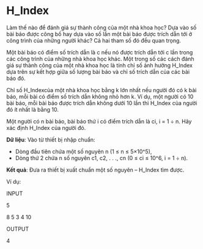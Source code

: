 # H_Index

Làm thế nào để đánh giá sự thành công của một nhà khoa học?  Dựa vào số bài báo được công bố hay dựa vào số lần một bài báo được trích dẫn tới ở công trình của những người khác? Cả hai tham số đó đều quan trọng.

Một bài báo có điểm số trích dẫn là c nếu nó được trích dẫn tới c lần trong các công trình của những nhà khoa học khác. Một trong số các cách đánh giá sự thành công của một nhà khoa học là tính chỉ số ảnh hưởng H_Index dựa trên sự kết hợp giữa số lượng bài báo và chỉ số trích dẫn của các bài báo đó.

Chỉ số H_Indexcủa một nhà khoa học bằng k lớn nhất nếu người đó có k bài báo, mỗi bài có điểm số trích dẫn không nhỏ hơn k. Ví dụ, một người có 10 bài báo, mỗi bài báo được trích dẫn không dưới 10 lần thì H_Index của người đó ít nhất là bằng 10.

Một người có n bài báo, bài báo thứ i có điểm trích dẫn là ci, i = 1 ÷ n. Hãy xác định H_Index của người đó.

**Dữ liệu**: Vào từ thiết bị nhập chuẩn:

* Dòng đầu tiên chứa một số nguyên n (1 ≤ n ≤ 5×10^5),
* Dòng thứ 2 chứa n số nguyên c1, c2, . . ., cn (0 ≤ ci ≤ 10^6, i = 1 ÷ n).

**Kết quả**: Đưa ra thiết bị xuất chuẩn một số nguyên – H_Index tìm được.

Ví dụ:

INPUT

5

8 5 3 4 10

OUTPUT

4
